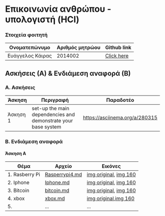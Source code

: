 # Επικοινωνία ανθρώπου - υπολογιστή (HCI)

### Στοιχεία φοιτητή
|  Ονοματεπώνυμο  | Αριθμός μητρώου | Github link |
| ------ | ------ | ------ |
| Ευάγγελος Κάιρας | 2014002 | [Click here ](https://github.com/VaggelisKair)|


## Ασκήσεις (Α) & Ενδιάμεση αναφορά (Β)

### A. Ασκήσεις
| Άσκηση | Περιγραφή | Παραδοτέο |
| ----- | ----- | ----- | 
| Άσκηση 1 | set-up the main dependencies and demonstrate your base system | https://asciinema.org/a/280315 |



### B. Ενδιάμεση αναφορά

#### Άσκηση Α

| Θέμα | Aρχείο | Εικόνες |
| ----- | ----- | ----- |
| 1. Rasberry Pi | [Rasperrypi4.md](https://github.com/VaggelisKair/gr/blob/gh-pages/_gallery/raspberrypi4.md) | [img original](https://github.com/VaggelisKair/gr/blob/gh-pages/images/raspberrypi4.jpg), [img 160](https://github.com/VaggelisKair/gr/blob/gh-pages/images/raspberrypi4-thumb.jpg) |
| 2. Iphone | [Iphone.md](https://github.com/VaggelisKair/gr/blob/gh-pages/_gallery/iphone.md)|[img original](https://github.com/VaggelisKair/gr/blob/gh-pages/images/iphone.png), [img 160](https://github.com/VaggelisKair/gr/blob/gh-pages/images/iphone-thumb.png) |
| 3. Bitcoin |  [bitcoin.md](https://github.com/VaggelisKair/gr/blob/gh-pages/_gallery/bitcoin.md)|[img original](https://github.com/VaggelisKair/gr/blob/gh-pages/images/bitcoin.jpg), [img 160](https://github.com/VaggelisKair/gr/blob/gh-pages/images/bitcoin-thumb.jpg) |
| 4. xbox | [xbox.md](https://github.com/VaggelisKair/gr/blob/gh-pages/_gallery/xbox.md) |[img original](https://github.com/VaggelisKair/gr/blob/gh-pages/images/xbox.jpg),[img 160](https://github.com/VaggelisKair/gr/blob/gh-pages/images/xbox-thumb.jpg)|
| 5.  | ... | ... |
